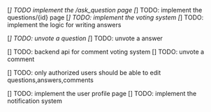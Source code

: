 [*] TODO implement the /ask_question page
[*]  TODO: implement the questions/{id} page
        [*] TODO: implement the voting system
        [*] TODO: implement the logic for writing answers

[*] TODO: unvote a question
[*] TODO: unvote a answer

[] TODO: backend api for comment voting system
[] TODO: unvote a comment

[] TODO: only authorized users should be able to edit questions,answers,comments

[]  TODO: implement the user profile page
[]  TODO: implement the notification system

